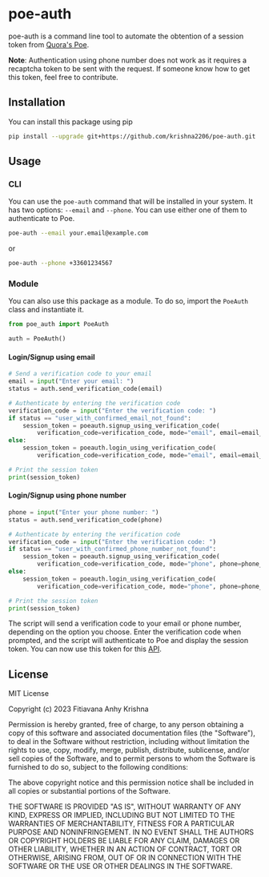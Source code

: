 # poe-auth

poe-auth is a command line tool to automate the obtention of a session token from [Quora's Poe](https://poe.com).

**Note**: Authentication using phone number does not work as it requires a recaptcha token to be sent with the request. 
If someone know how to get this token, feel free to contribute.

## Installation

You can install this package using pip
    
```bash
pip install --upgrade git+https://github.com/krishna2206/poe-auth.git
```

## Usage
### CLI
You can use the `poe-auth` command that will be installed in your system. 
It has two options: `--email` and `--phone`. 
You can use either one of them to authenticate to Poe.

```bash
poe-auth --email your.email@example.com
```

or

```bash
poe-auth --phone +33601234567
```

### Module
You can also use this package as a module. To do so, import the `PoeAuth` class and instantiate it.
    
```python
from poe_auth import PoeAuth

auth = PoeAuth()
```

#### Login/Signup using email
```python
# Send a verification code to your email
email = input("Enter your email: ")
status = auth.send_verification_code(email)

# Authenticate by entering the verification code
verification_code = input("Enter the verification code: ")
if status == "user_with_confirmed_email_not_found":
    session_token = poeauth.signup_using_verification_code(
        verification_code=verification_code, mode="email", email=email_adress)
else:
    session_token = poeauth.login_using_verification_code(
        verification_code=verification_code, mode="email", email=email_adress)

# Print the session token
print(session_token)
```

#### Login/Signup using phone number
```python
phone = input("Enter your phone number: ")
status = auth.send_verification_code(phone)

# Authenticate by entering the verification code
verification_code = input("Enter the verification code: ")
if status == "user_with_confirmed_phone_number_not_found":
    session_token = poeauth.signup_using_verification_code(
        verification_code=verification_code, mode="phone", phone=phone_number)
else:
    session_token = poeauth.login_using_verification_code(
        verification_code=verification_code, mode="phone", phone=phone_number)

# Print the session token
print(session_token)
```

The script will send a verification code to your email or phone number, depending on the option you choose. 
Enter the verification code when prompted, and the script will authenticate to Poe and display the session token. 
You can now use this token for this [API](https://github.com/ading2210/poe-api).

## License

MIT License

Copyright (c) 2023 Fitiavana Anhy Krishna

Permission is hereby granted, free of charge, to any person obtaining a copy
of this software and associated documentation files (the "Software"), to deal
in the Software without restriction, including without limitation the rights
to use, copy, modify, merge, publish, distribute, sublicense, and/or sell
copies of the Software, and to permit persons to whom the Software is
furnished to do so, subject to the following conditions:

The above copyright notice and this permission notice shall be included in
all copies or substantial portions of the Software.

THE SOFTWARE IS PROVIDED "AS IS", WITHOUT WARRANTY OF ANY KIND, EXPRESS OR
IMPLIED, INCLUDING BUT NOT LIMITED TO THE WARRANTIES OF MERCHANTABILITY,
FITNESS FOR A PARTICULAR PURPOSE AND NONINFRINGEMENT. IN NO EVENT SHALL THE
AUTHORS OR COPYRIGHT HOLDERS BE LIABLE FOR ANY CLAIM, DAMAGES OR OTHER
LIABILITY, WHETHER IN AN ACTION OF CONTRACT, TORT OR OTHERWISE, ARISING FROM,
OUT OF OR IN CONNECTION WITH THE SOFTWARE OR THE USE OR OTHER DEALINGS IN
THE SOFTWARE.
